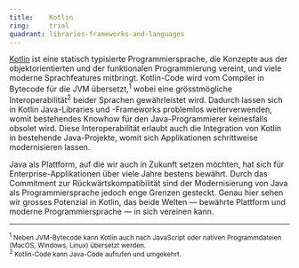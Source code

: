 ```yaml
---
title:    Kotlin  
ring:     trial  
quadrant: libraries-frameworks-and-languages
---
```


[Kotlin][kotlin] ist eine statisch typisierte Programmiersprache, die Konzepte aus der objektorientierten und der
funktionalen Programmierung vereint, und viele moderne Sprachfeatures mitbringt. Kotlin-Code wird vom Compiler in
Bytecode für die JVM übersetzt,<sup>1</sup> wobei eine grösstmögliche Interoperabilität<sup>2</sup> beider Sprachen gewährleistet wird.
Dadurch lassen sich in Kotlin Java-Libraries und -Frameworks problemlos weiterverwenden, womit bestehendes Knowhow für
den Java-Programmierer keinesfalls obsolet wird. Diese Interoperabilität erlaubt auch die Integration von Kotlin in
bestehende Java-Projekte, womit sich Applikationen schrittweise modernisieren lassen.

Java als Plattform, auf die wir auch in Zukunft setzen möchten, hat sich für Enterprise-Applikationen über viele Jahre
bestens bewährt. Durch das Commitment zur Rückwärtskompatibilität sind der Modernisierung von Java als
Programmiersprache jedoch enge Grenzen gesteckt. Genau hier sehen wir grosses Potenzial in Kotlin, das beide Welten
— bewährte Plattform und moderne Programmiersprache — in sich vereinen kann.
___

<small><sup>1</sup> Neben JVM-Bytecode kann Kotlin auch nach JavaScript oder nativen Programmdateien (MacOS, Windows, Linux) übersetzt werden.</small><br>
<small><sup>2</sup> Kotlin-Code kann Java-Code aufrufen und umgekehrt.</small>

[kotlin]: https://kotlinlang.org
